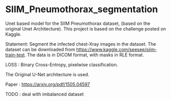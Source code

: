 # SIIM_Pneumothorax_segmentation
Unet based model for the SIIM Pneumothorax dataset, (based on the original Unet Architecture). This project is based on the challenge posted on Kaggle.

Statement: Segment the infected chest-Xray images in the dataset. The dataset can be downloaded from https://www.kaggle.com/seesee/siim-train-test.
The data is in DICOM format, with masks in RLE format.

LOSS : Binary Cross-Entropy, pixelwise classification.

The Original U-Net architecture is used.


Paper : https://arxiv.org/pdf/1505.04597


TODO : deal with imbalanced dataset

